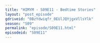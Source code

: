 ```yaml
---
title: "HIMYM - S09E11 - Bedtime Stories"
layout: "post_episode"
gdriveid: "0BzYdwiqfr_0EUlJQYjgxVllsYlk"
season: "S09"
permalink: "episode/S09E11.html"
episodeid: "S09E11"
---
```

